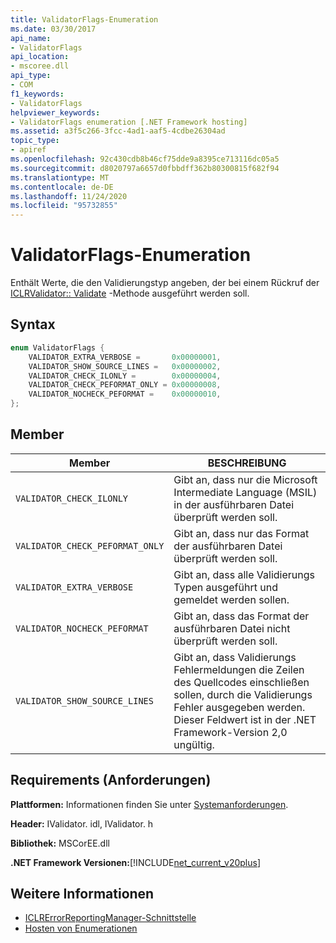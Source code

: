 ```yaml
---
title: ValidatorFlags-Enumeration
ms.date: 03/30/2017
api_name:
- ValidatorFlags
api_location:
- mscoree.dll
api_type:
- COM
f1_keywords:
- ValidatorFlags
helpviewer_keywords:
- ValidatorFlags enumeration [.NET Framework hosting]
ms.assetid: a3f5c266-3fcc-4ad1-aaf5-4cdbe26304ad
topic_type:
- apiref
ms.openlocfilehash: 92c430cdb8b46cf75dde9a8395ce713116dc05a5
ms.sourcegitcommit: d8020797a6657d0fbbdff362b80300815f682f94
ms.translationtype: MT
ms.contentlocale: de-DE
ms.lasthandoff: 11/24/2020
ms.locfileid: "95732855"
---
```

# <a name="validatorflags-enumeration"></a>ValidatorFlags-Enumeration

Enthält Werte, die den Validierungstyp angeben, der bei einem Rückruf der [ICLRValidator:: Validate](iclrvalidator-validate-method.md) -Methode ausgeführt werden soll.  
  
## <a name="syntax"></a>Syntax  
  
```cpp  
enum ValidatorFlags {  
    VALIDATOR_EXTRA_VERBOSE =       0x00000001,  
    VALIDATOR_SHOW_SOURCE_LINES =   0x00000002,  
    VALIDATOR_CHECK_ILONLY =        0x00000004,  
    VALIDATOR_CHECK_PEFORMAT_ONLY = 0x00000008,  
    VALIDATOR_NOCHECK_PEFORMAT =    0x00000010,  
};  
```  
  
## <a name="members"></a>Member  
  
|Member|BESCHREIBUNG|  
|------------|-----------------|  
|`VALIDATOR_CHECK_ILONLY`|Gibt an, dass nur die Microsoft Intermediate Language (MSIL) in der ausführbaren Datei überprüft werden soll.|  
|`VALIDATOR_CHECK_PEFORMAT_ONLY`|Gibt an, dass nur das Format der ausführbaren Datei überprüft werden soll.|  
|`VALIDATOR_EXTRA_VERBOSE`|Gibt an, dass alle Validierungs Typen ausgeführt und gemeldet werden sollen.|  
|`VALIDATOR_NOCHECK_PEFORMAT`|Gibt an, dass das Format der ausführbaren Datei nicht überprüft werden soll.|  
|`VALIDATOR_SHOW_SOURCE_LINES`|Gibt an, dass Validierungs Fehlermeldungen die Zeilen des Quellcodes einschließen sollen, durch die Validierungs Fehler ausgegeben werden. Dieser Feldwert ist in der .NET Framework-Version 2,0 ungültig.|  
  
## <a name="requirements"></a>Requirements (Anforderungen)  

 **Plattformen:** Informationen finden Sie unter [Systemanforderungen](../../get-started/system-requirements.md).  
  
 **Header:** IValidator. idl, IValidator. h  
  
 **Bibliothek:** MSCorEE.dll  
  
 **.NET Framework Versionen:**[!INCLUDE[net_current_v20plus](../../../../includes/net-current-v20plus-md.md)]  
  
## <a name="see-also"></a>Weitere Informationen

- [ICLRErrorReportingManager-Schnittstelle](iclrerrorreportingmanager-interface.md)
- [Hosten von Enumerationen](hosting-enumerations.md)
